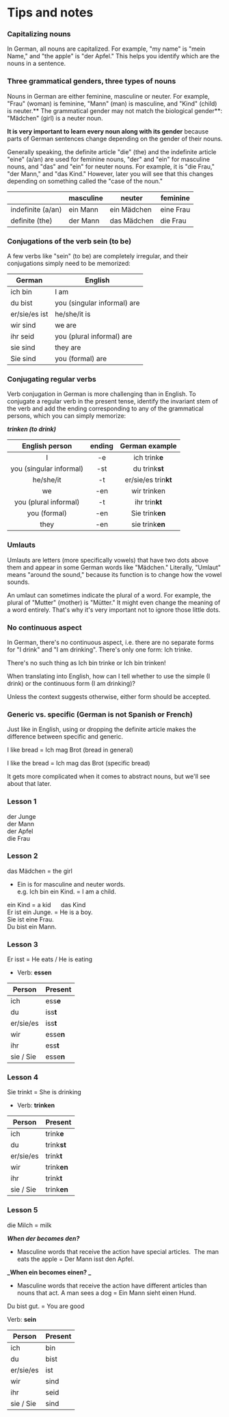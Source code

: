 # Tips and notes

### Capitalizing nouns

In German, all nouns are capitalized. For example, "my name" is "mein Name," and "the apple" is "der Apfel." This helps you identify which are the nouns in a sentence.

### Three grammatical genders, three types of nouns

Nouns in German are either feminine, masculine or neuter. For example, "Frau" (woman) is feminine, "Mann" (man) is masculine, and "Kind" (child) is neuter.** The grammatical gender may not match the biological gender**: "Mädchen" (girl) is a neuter noun.

**It is very important to learn every noun along with its gender** because parts of German sentences change depending on the gender of their nouns.

Generally speaking, the definite article "die" (the) and the indefinite article "eine" (a/an) are used for feminine nouns, "der" and "ein" for masculine nouns, and "das" and "ein" for neuter nouns. For example, it is "die Frau," "der Mann," and "das Kind." However, later you will see that this changes depending on something called the "case of the noun."

|          | masculine | neuter | feminine |
| -------- | ------- | ------- | ------- |
| indefinite (a/an) | ein Mann | ein Mädchen | eine Frau |
| definite (the)    | der Mann	| das Mädchen |	die Frau  |


### Conjugations of the verb sein (to be)

A few verbs like "sein" (to be) are completely irregular, and their conjugations simply need to be memorized:

| German | English |
| -------- | ------- |
| ich bin       | I am
| du bist       | you (singular informal) are |
| er/sie/es ist | he/she/it is                |    
| wir sind	 | we are                      |  
| ihr seid	 | you (plural informal) are   |
| sie sind	 | they are                    |
| Sie sind	 | you (formal) are            |

### Conjugating regular verbs

Verb conjugation in German is more challenging than in English. To conjugate a regular verb in the present tense, identify the invariant stem of the verb and add the ending corresponding to any of the grammatical persons, which you can simply memorize:

**_trinken (to drink)_**

**English person**|**ending**|**German example**
:-----:|:-----:|:-----:
I                      | -e  | ich trink**e**
you (singular informal)| -st | du trink**st**
he/she/it              | -t  | er/sie/es trin**kt**
we                     | -en | wir trinken
you (plural informal)  | -t  | ihr trin**kt**
you (formal)           | -en | Sie trink**en**
they                   | -en | sie trink**en**

### Umlauts

Umlauts are letters (more specifically vowels) that have two dots above them and appear in some German words like "Mädchen." Literally, "Umlaut" means "around the sound," because its function is to change how the vowel sounds.

An umlaut can sometimes indicate the plural of a word. For example, the plural of "Mutter" (mother) is "Mütter." It might even change the meaning of a word entirely. That's why it's very important not to ignore those little dots.

### No continuous aspect

In German, there's no continuous aspect, i.e. there are no separate forms for "I drink" and "I am drinking". There's only one form: Ich trinke.

There's no such thing as Ich bin trinke or Ich bin trinken!

When translating into English, how can I tell whether to use the simple (I drink) or the continuous form (I am drinking)?

Unless the context suggests otherwise, either form should be accepted.

### Generic vs. specific (German is not Spanish or French)

Just like in English, using or dropping the definite article makes the difference between specific and generic.

I like bread = Ich mag Brot (bread in general)

I like the bread = Ich mag das Brot (specific bread)

It gets more complicated when it comes to abstract nouns, but we'll see about that later.


### Lesson 1
der Junge  
der Mann  
der Apfel  
die Frau   



### Lesson 2
das Mädchen = the girl   
- Ein is for masculine and neuter words.   
    e.g. Ich bin ein Kind. = I am a child.

ein Kind = a kid     
das Kind  
Er ist ein Junge. = He is a boy.  
Sie ist eine Frau.  
Du bist ein Mann.  

### Lesson 3
Er isst = He eats / He is eating  

- Verb: **essen**

| Person | Present |
| -------- | ------- |
| ich           | ess**e**  |
| du            | iss**t**  |
| er/sie/es     | iss**t**  |
| wir           | esse**n** |  
| ihr           | ess**t**  |
| sie / Sie     | esse**n** |


### Lesson 4
Sie trinkt = She is drinking

- Verb: **trinken**

|   Person  |    Present  |
| --------- | ----------- |
| ich       | trink**e**  |
| du        | trink**st**  |
| er/sie/es | trink**t**  |
| wir       | trink**en**  |
| ihr       | trink**t**  |
| sie / Sie | trink**en** |

### Lesson 5
die Milch = milk

**_When der becomes den?_**
- Masculine words that receive the action have special articles. 
    The man eats the apple = Der Mann isst den Apfel.  

**_When ein becomes einen? _**
- Masculine words that receive the action have different articles than nouns that act.
    A man sees a dog = Ein Mann sieht einen Hund.  

Du bist gut. = You are good

Verb: **sein**

|   Person  |    Present  |
| --------- | ----------- |
| ich       | bin  |
| du        | bist |
| er/sie/es | ist  | 
| wir       | sind |
| ihr       | seid |
| sie / Sie | sind |





